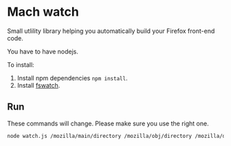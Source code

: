 Mach watch
==========

Small utlility library helping you automatically build your Firefox front-end code.

You have to have nodejs.

To install:

1. Install npm dependencies `npm install`.
2. Install [fswatch](https://github.com/emcrisostomo/fswatch).

Run
---

These commands will change. Please make sure you use the right one.

```bash
node watch.js /mozilla/main/directory /mozilla/obj/directory /mozilla/directory/to/watch /path/to/mach/command
```
